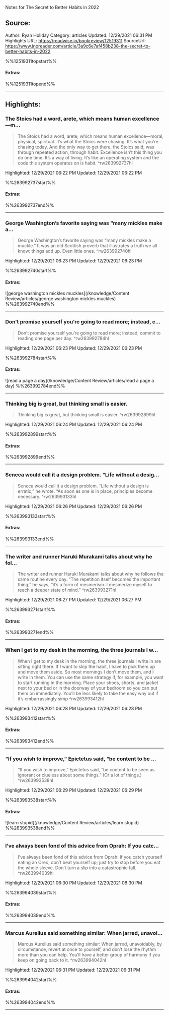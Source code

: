 Notes for The Secret to Better Habits in 2022

## Source:
Author: Ryan Holiday
Category: articles
Updated: 12/29/2021 06:31 PM
Highlights URL: https://readwise.io/bookreview/12519311
SourceUrl: https://www.inoreader.com/article/3a9c6e7af458b238-the-secret-to-better-habits-in-2022

%%12519311topstart%%
#### Extras:

%%12519311topend%%


 
-----
 ## Highlights:

### The Stoics had a word, arete, which means human excellence—m...
>The Stoics had a word, arete, which means human excellence—moral, physical, spiritual. It’s what the Stoics were chasing. It’s what you’re chasing today. And the only way to get there, the Stoics said, was through repeated action, through habit. Excellence isn’t this thing you do one time. It’s a way of living. It’s like an operating system and the code this system operates on is habit. ^rw263992737hl


Highlighted: 12/29/2021 06:22 PM
Updated: 12/29/2021 06:22 PM

%%263992737start%%
#### Extras:

%%263992737end%%



------

### George Washington’s favorite saying was “many mickles make a...
>George Washington’s favorite saying was “many mickles make a muckle.” It was an old Scottish proverb that illustrates a truth we all know: things add up. Even little ones. ^rw263992740hl


Highlighted: 12/29/2021 06:23 PM
Updated: 12/29/2021 06:23 PM

%%263992740start%%
#### Extras:
![george washington mickles muckles](/knowledge/Content Review/articles/george washington mickles muckles)
%%263992740end%%



------

### Don’t promise yourself you’re going to read more; instead, c...
>Don’t promise yourself you’re going to read more; instead, commit to reading one page per day. ^rw263992784hl


Highlighted: 12/29/2021 06:23 PM
Updated: 12/29/2021 06:23 PM

%%263992784start%%
#### Extras:
![read a page a day](/knowledge/Content Review/articles/read a page a day)
%%263992784end%%



------

### Thinking big is great, but thinking small is easier.
>Thinking big is great, but thinking small is easier. ^rw263992899hl


Highlighted: 12/29/2021 06:24 PM
Updated: 12/29/2021 06:24 PM

%%263992899start%%
#### Extras:

%%263992899end%%



------

### Seneca would call it a design problem. “Life without a desig...
>Seneca would call it a design problem. “Life without a design is erratic,” he wrote. “As soon as one is in place, principles become necessary. ^rw263993133hl


Highlighted: 12/29/2021 06:26 PM
Updated: 12/29/2021 06:26 PM

%%263993133start%%
#### Extras:

%%263993133end%%



------

### The writer and runner Haruki Murakami talks about why he fol...
>The writer and runner Haruki Murakami talks about why he follows the same routine every day. “The repetition itself becomes the important thing,” he says, “it’s a form of mesmerism. I mesmerize myself to reach a deeper state of mind.” ^rw263993271hl


Highlighted: 12/29/2021 06:27 PM
Updated: 12/29/2021 06:27 PM

%%263993271start%%
#### Extras:

%%263993271end%%



------

### When I get to my desk in the morning, the three journals I w...
>When I get to my desk in the morning, the three journals I write in are sitting right there. If I want to skip the habit, I have to pick them up and move them aside. So most mornings I don’t move them, and I write in them. You can use the same strategy if, for example, you want to start running in the morning. Place your shoes, shorts, and jacket next to your bed or in the doorway of your bedroom so you can put them on immediately. You’ll be less likely to take the easy way out if it’s embarrassingly simp ^rw263993412hl


Highlighted: 12/29/2021 06:28 PM
Updated: 12/29/2021 06:28 PM

%%263993412start%%
#### Extras:

%%263993412end%%



------

### “If you wish to improve,” Epictetus said, “be content to be ...
>“If you wish to improve,” Epictetus said, “be content to be seen as ignorant or clueless about some things.” (Or a lot of things.) ^rw263993538hl


Highlighted: 12/29/2021 06:29 PM
Updated: 12/29/2021 06:29 PM

%%263993538start%%
#### Extras:
![learn stupid](/knowledge/Content Review/articles/learn stupid)
%%263993538end%%



------

### I’ve always been fond of this advice from Oprah: If you catc...
>I’ve always been fond of this advice from Oprah: If you catch yourself eating an Oreo, don’t beat yourself up; just try to stop before you eat the whole sleeve. Don’t turn a slip into a catastrophic fall. ^rw263994039hl


Highlighted: 12/29/2021 06:30 PM
Updated: 12/29/2021 06:30 PM

%%263994039start%%
#### Extras:

%%263994039end%%



------

### Marcus Aurelius said something similar:  When jarred, unavoi...
>Marcus Aurelius said something similar:  When jarred, unavoidably, by circumstance, revert at once to yourself, and don’t lose the rhythm more than you can help. You’ll have a better group of harmony if you keep on going back to it. ^rw263994042hl


Highlighted: 12/29/2021 06:31 PM
Updated: 12/29/2021 06:31 PM

%%263994042start%%
#### Extras:

%%263994042end%%



------

